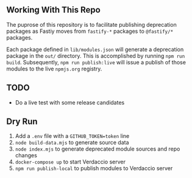 ## Working With This Repo

The puprose of this repository is to facilitate publishing deprecation
packages as Fastiy moves from `fastify-*` packages to `@fastify/*` packages.

Each package defined in `lib/modules.json` will generate a deprecation package
in the `out/` directory. This is accomplished by running `npm run build`.
Subsequently, `npm run publish:live` will issue a publish of those modules
to the live `npmjs.org` registry.

## TODO

+ Do a live test with some release candidates

## Dry Run

1. Add a `.env` file with a `GITHUB_TOKEN=token` line
1. `node build-data.mjs` to generate source data
1. `node index.mjs` to generate deprecated module sources and repo changes
1. `docker-compose up` to start Verdaccio server
1. `npm run publish-local` to publish modules to Verdaccio server
